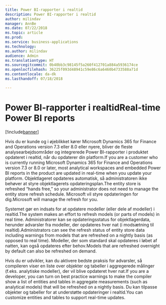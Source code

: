 ```yaml
---
title: Power BI-rapporter i realtid
description: Power BI-rapporter i realtid
author: milindav
manager: AnnBe
ms.date: 07/22/2018
ms.topic: article
ms.prod: 
ms.service: business-applications
ms.technology: 
ms.author: milindav
audience: Admin
ms.translationtype: HT
ms.sourcegitcommit: 0b40bb3c98145f5a260f412701a884a5936174ce
ms.openlocfilehash: 36225f093d48941c59e86c6a6460b4733588a71d
ms.contentlocale: da-dk
ms.lasthandoff: 07/18/2018

---
```

#  <a name="real-time-power-bi-reports"></a><span data-ttu-id="e85df-103">Power BI-rapporter i realtid</span><span class="sxs-lookup"><span data-stu-id="e85df-103">Real-time Power BI reports</span></span>

[!include[banner](../../includes/banner.md)]

<span data-ttu-id="e85df-104">Hvis du er kunde og i øjeblikket kører Microsoft Dynamics 365 for Finance and Operations version 7.3 eller 8.0 eller nyere, bliver de fleste analysearbejdsområder og integrerede Power BI-rapporter i produktet opdateret i realtid, når du opdaterer din platform.</span><span class="sxs-lookup"><span data-stu-id="e85df-104">If you are a customer who is currently running Microsoft Dynamics 365 for Finance and Operations version 7.3 or 8.0 or later, most analytical workspaces and embedded Power BI reports in the product are updated in real-time when you update your platform.</span></span> <span data-ttu-id="e85df-105">Objektlageret opdateres automatisk, så administratoren ikke behøver at styre objektlagerets opdateringsplan.</span><span class="sxs-lookup"><span data-stu-id="e85df-105">The entity store is refreshed “hands free,” so your administrator does not need to manage the entity store refresh schedule.</span></span> <span data-ttu-id="e85df-106">Microsoft vil styre opdateringen for dig.</span><span class="sxs-lookup"><span data-stu-id="e85df-106">Microsoft will manage the refresh for you.</span></span> 
 
<span data-ttu-id="e85df-107">Systemet gør en indsats for at opdatere modeller (eller dele af modeller) i realtid.</span><span class="sxs-lookup"><span data-stu-id="e85df-107">The system makes an effort to refresh models (or parts of models) in real time.</span></span> <span data-ttu-id="e85df-108">Administratorer kan se opdateringsstatus for objektlagerdata, herunder advarsler fra modeller, der opdateres hver nat (i modsætning til realtid).</span><span class="sxs-lookup"><span data-stu-id="e85df-108">Administrators can see the refresh status of entity store data including warnings from models that are refreshed on a nightly basis (as opposed to real time).</span></span> <span data-ttu-id="e85df-109">Modeller, der som standard skal opdateres i løbet af natten, kan også opdateres efter behov.</span><span class="sxs-lookup"><span data-stu-id="e85df-109">Models that are refreshed overnight by default can also be refreshed on demand.</span></span>
 
<span data-ttu-id="e85df-110">Hvis du er udvikler, kan du aktivere bedste praksis for advarsler, så compileren viser en liste over objekter og tabeller i aggregerede målinger (f.eks. analytiske modeller), der vil blive opdateret hver nat.</span><span class="sxs-lookup"><span data-stu-id="e85df-110">If you are a developer, you can turn on best practice warnings to make the compiler show a list of entities and tables in aggregate measurements (such as analytical models) that will be refreshed on a nightly basis.</span></span> <span data-ttu-id="e85df-111">Du kan tilpasse objekter og tabeller for at understøtte opdateringer i realtid.</span><span class="sxs-lookup"><span data-stu-id="e85df-111">You can customize entities and tables to support real-time updates.</span></span>


